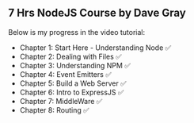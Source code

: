 ## 7 Hrs NodeJS Course by Dave Gray

Below is my progress in the video tutorial:
* Chapter 1: Start Here - Understanding Node :white_check_mark: 
* Chapter 2: Dealing with Files :white_check_mark: 
* Chapter 3: Understanding NPM :white_check_mark: 
* Chapter 4: Event Emitters :white_check_mark: 
* Chapter 5: Build a Web Server :white_check_mark: 
* Chapter 6: Intro to ExpressJS :white_check_mark: 
* Chapter 7: MiddleWare :white_check_mark: 
* Chapter 8: Routing :white_check_mark: 

